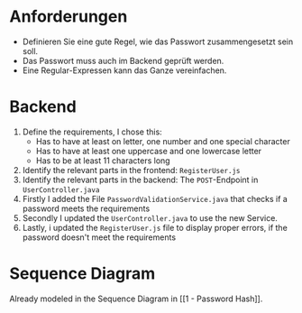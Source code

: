 # Anforderungen
- Definieren Sie eine gute Regel, wie das Passwort zusammengesetzt sein soll.
- Das Passwort muss auch im Backend geprüft werden.
- Eine Regular-Expressen kann das Ganze vereinfachen.
# Backend
1. Define the requirements, I chose this:
	- Has to have at least on letter, one number and one special character
	- Has to have at least one uppercase and one lowercase letter
	- Has to be at least 11 characters long
2. Identify the relevant parts in the frontend: `RegisterUser.js`
3. Identify the relevant parts in the backend: The `POST`-Endpoint in `UserController.java`
4. Firstly I added the File `PasswordValidationService.java` that checks if a password meets the requirements
5. Secondly I updated the `UserController.java` to use the new Service.
6. Lastly, i updated the `RegisterUser.js` file to display proper errors, if the password doesn't meet the requirements
# Sequence Diagram
Already modeled in the Sequence Diagram in [[1 - Password Hash]].